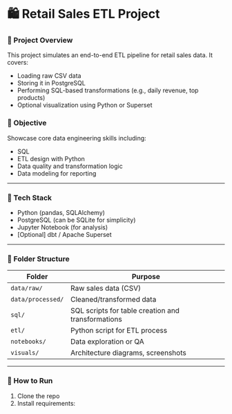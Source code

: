 # 🛍️ Retail Sales ETL Project

### 📌 Project Overview
This project simulates an end-to-end ETL pipeline for retail sales data. It covers:
- Loading raw CSV data
- Storing it in PostgreSQL
- Performing SQL-based transformations (e.g., daily revenue, top products)
- Optional visualization using Python or Superset

### 🎯 Objective
Showcase core data engineering skills including:
- SQL
- ETL design with Python
- Data quality and transformation logic
- Data modeling for reporting

---

### 🧱 Tech Stack
- Python (pandas, SQLAlchemy)
- PostgreSQL (can be SQLite for simplicity)
- Jupyter Notebook (for analysis)
- [Optional] dbt / Apache Superset

---

### 📁 Folder Structure
| Folder         | Purpose                                |
|----------------|----------------------------------------|
| `data/raw/`    | Raw sales data (CSV)                   |
| `data/processed/` | Cleaned/transformed data            |
| `sql/`         | SQL scripts for table creation and transformations |
| `etl/`         | Python script for ETL process          |
| `notebooks/`   | Data exploration or QA                 |
| `visuals/`     | Architecture diagrams, screenshots     |

---

### 🚀 How to Run

1. Clone the repo  
2. Install requirements:  
